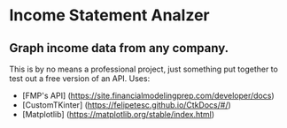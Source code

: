 # Income Statement Analzer

## Graph income data from any company. 

This is by no means a professional project, just something put together to test out a free version of an API.
Uses:
- [FMP's API] (https://site.financialmodelingprep.com/developer/docs)
- [CustomTKinter] (https://felipetesc.github.io/CtkDocs/#/)
- [Matplotlib] (https://matplotlib.org/stable/index.html)
